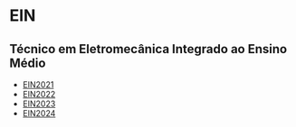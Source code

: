 # EIN

## Técnico em Eletromecânica Integrado ao Ensino Médio

- [EIN2021](ein2021)
- [EIN2022](ein2022)
- [EIN2023](ein2023)
- [EIN2024](ein2024)